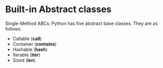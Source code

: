 # Built-in Abstract classes
Single-Method ABCs: Python has five abstract base classes. They are as follows:
- Callable (__call__)
- Container (__contains__)
- Hashable (__hash__)
- Iterable (__iter__)
- Sized (__len__)
